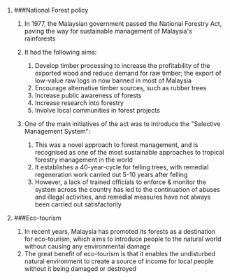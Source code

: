 1. ###National Forest policy

    1. In 1977, the Malaysian government passed the National Forestry Act, paving the way for sustainable management of Malaysia's rainforests
    2. It had the following aims:

        1. Develop timber processing to increase the profitability of the exported wood and reduce demand for raw timber; the export of low-value raw logs in now banned in most of Malaysia
        2. Encourage alternative timber sources, such as rubber trees
        3. Increase public awareness of forests
        4. Increase research into forestry
        5. Involve local communities in forest projects
    3. One of the main initiatives of the act was to introduce the "Selective Management System":

        1. This was a novel approach to forest management, and is recognised as one of the most sustainable approaches to tropical forestry management in the world
        2. It establishes a 40-year-cycle for felling trees, with remedial regeneration work carried out 5-10 years after felling
        3. However, a lack of trained officials to enforce & monitor the system across the country has led to the continuation of abuses and illegal activities, and remedial measures have not always been carried out satisfactorily
2. ###Eco-tourism

    1. In recent years, Malaysia has promoted its forests as a destination for eco-tourism, which aims to introduce people to the natural world without causing any environmental damage
    2. The great benefit of eco-tourism is that it enables the undisturbed natural environment to create a source of income for local people without it being damaged or destroyed
